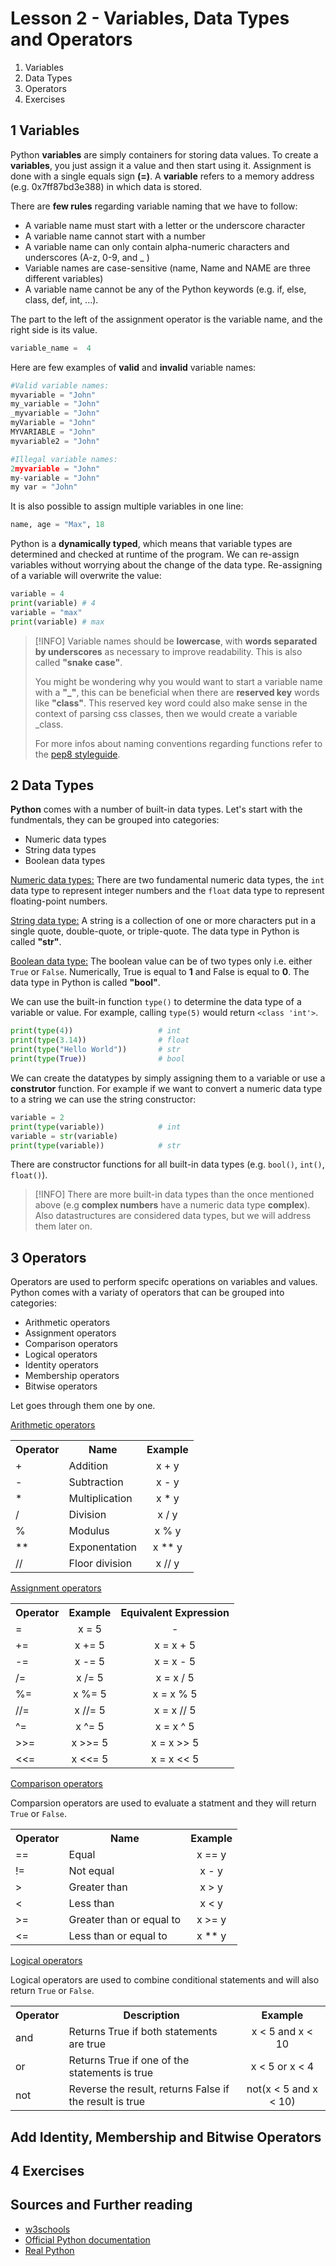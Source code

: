 #  Lesson  2 - Variables, Data Types and Operators

1. Variables
2. Data Types
3. Operators
4. Exercises

## 1 Variables
Python **variables** are simply containers for storing data values. To create a **variables**, you just assign it a value and then start using it. Assignment is done with a single equals sign **(=)**. A **variable** refers to a memory address (e.g. 0x7ff87bd3e388) in which data is stored.

There are **few rules** regarding variable naming that we have to follow:

* A variable name must start with a letter or the underscore character
* A variable name cannot start with a number
* A variable name can only contain alpha-numeric characters and underscores (A-z, 0-9, and _ )
* Variable names are case-sensitive (name, Name and NAME are three different variables)
* A variable name cannot be any of the Python keywords (e.g. if, else, class, def, int, ...).

The part to the left of the assignment operator is the variable name, and the right side is its value.

```python
variable_name =  4
```
Here are few examples of **valid** and **invalid** variable names:

```python
#Valid variable names:
myvariable = "John"
my_variable = "John"
_myvariable = "John"
myVariable = "John"
MYVARIABLE = "John"
myvariable2 = "John"

#Illegal variable names:
2myvariable = "John"
my-variable = "John"
my var = "John"
```

It is also possible to assign multiple variables in one line:

```python
name, age = "Max", 18
```


Python is a **dynamically typed**, which means that variable types are determined and checked at runtime of the program. We can re-assign variables without worrying about the change of the data type. Re-assigning of a variable will overwrite the value:

```python
variable = 4
print(variable) # 4
variable = "max"
print(variable) # max
```

> [!INFO]
> Variable names should be **lowercase**, with **words separated by underscores** as necessary to improve readability. This is also called **"snake case"**. 
>
>You might be wondering why you would want to start a variable name with a **"_"**, this can be beneficial when there are **reserved key** words like **"class"**. This reserved key word could also make sense in the context of parsing css classes, then we would create a variable _class. 
>
> For more infos about naming conventions regarding functions refer to the [pep8 styleguide](https://peps.python.org/pep-0008/#function-and-variable-names).

## 2 Data Types

**Python** comes with a number of built-in data types. Let's start with the fundmentals, they can be grouped into categories:

* Numeric data types
* String data types
* Boolean data types

<ins>Numeric data types:</ins>
There are two fundamental numeric data types, the `int` data type to represent integer numbers and the `float` data type to represent floating-point numbers.

<ins>String data type:</ins>
A string is a collection of one or more characters put in a single quote, double-quote, or triple-quote. The data type in Python is called **"str"**.

<ins>Boolean data type:</ins>
The boolean value can be of two types only i.e. either `True` or `False`. Numerically, True is equal to **1** and False is equal to **0**. The data type in Python is called **"bool"**.

We can use the built-in function `type()` to determine the data type of a variable or value. For example, calling `type(5)` would return `<class 'int'>`.

```python
print(type(4))                   # int
print(type(3.14))                # float
print(type("Hello World"))       # str
print(type(True))                # bool
```

We can create the datatypes by simply assigning them to a variable or use a **construtor** function. For example if we want to convert a numeric data type to a string we can use the string constructor:

```python
variable = 2
print(type(variable))            # int
variable = str(variable)
print(type(variable))            # str
```

There are constructor functions for all built-in data types (e.g. `bool()`, `int()`, `float()`).

> [!INFO]
> There are more built-in data types than the once mentioned above (e.g **complex numbers** have a numeric data type **complex**). Also datastructures are considered data types, but we will address them later on.


## 3 Operators
Operators are used to perform specifc operations on variables and values. Python comes with a variaty of operators that can be grouped into categories:

* Arithmetic operators
* Assignment operators
* Comparison operators
* Logical operators
* Identity operators
* Membership operators
* Bitwise operators

Let goes through them one by one. 

<ins>Arithmetic operators</ins>

<table style="width: 100%">
    <tr>
        <th>Operator</th>
        <th>Name</th>
        <th style="text-align: center">Example</th>
    </tr>
    <tr>
        <td>+</td>
        <td>Addition</td>
        <td style="text-align: center">x + y</td>
    </tr>
    <tr>
        <td>-</td>
        <td>Subtraction</td>
        <td style="text-align: center">x - y</td>
    </tr>
    <tr>
        <td>*</td>
        <td>Multiplication</td>
        <td style="text-align: center">x * y</td>
    </tr>
    <tr>
        <td>/</td>
        <td>Division</td>
        <td style="text-align: center">x / y</td>
    </tr>
    <tr>
        <td>%</td>
        <td>Modulus</td>
        <td style="text-align: center">x % y</td>
    </tr>
    <tr>
        <td>**</td>
        <td>Exponentation</td>
        <td style="text-align: center">x ** y</td>
    </tr>
    <tr>
        <td>//</td>
        <td>Floor division</td>
        <td style="text-align: center">x // y</td>
    </tr>
</table>

<ins>Assignment operators</ins>

<table style="width: 100%">
    <tr>
        <th>Operator</th>
        <th style="text-align: center">Example</th>
        <th style="text-align: center">Equivalent Expression</th>
    </tr>
    <tr>
        <td>=</td>
        <td style="text-align: center">x = 5</td>
        <td style="text-align: center">-</td>
    </tr>
    <tr>
        <td>+=</td>
        <td style="text-align: center">x += 5</td>
        <td style="text-align: center">x = x + 5</td>
    </tr>
    <tr>
        <td>-=</td>
        <td style="text-align: center">x -= 5</td>
        <td style="text-align: center">x = x - 5</td>
    </tr>
    <tr>
        <td>/=</td>
        <td style="text-align: center">x /= 5</td>
        <td style="text-align: center">x = x / 5</td>
    </tr>
    <tr>
        <td>%=</td>
        <td style="text-align: center">x %= 5</td>
        <td style="text-align: center">x = x % 5</td>
    </tr>
    <tr>
        <td>//=</td>
        <td style="text-align: center">x //= 5</td>
        <td style="text-align: center">x = x // 5</td>
    </tr>
    <tr>
        <td>^=</td>
        <td style="text-align: center">x ^= 5</td>
        <td style="text-align: center">x  = x ^ 5</td>
    </tr>
    <tr>
        <td>>>=</td>
        <td style="text-align: center">x >>= 5</td>
        <td style="text-align: center">x  =  x >>  5</td>
    </tr>
    <tr>
        <td><<=</td>
        <td style="text-align: center">x <<= 5</td>
        <td style="text-align: center">x  =  x << 5</td>
    </tr>
</table>

<ins>Comparison operators</ins>

Comparsion operators are used to evaluate a statment and they will return `True` or `False`.

<table style="width: 100%">
    <tr>
        <th>Operator</th>
        <th>Name</th>
        <th style="text-align: center">Example</th>
    </tr>
    <tr>
        <td>==</td>
        <td>Equal</td>
        <td style="text-align: center">x == y</td>
    </tr>
    <tr>
        <td>!=</td>
        <td>Not equal</td>
        <td style="text-align: center">x - y</td>
    </tr>
    <tr>
        <td>></td>
        <td>Greater than</td>
        <td style="text-align: center">x > y</td>
    </tr>
    <tr>
        <td><</td>
        <td>Less than</td>
        <td style="text-align: center">x < y</td>
    </tr>
    <tr>
        <td>>=</td>
        <td>Greater than or equal to</td>
        <td style="text-align: center">x >= y</td>
    </tr>
    <tr>
        <td><=</td>
        <td>Less than or equal to</td>
        <td style="text-align: center">x ** y</td>
    </tr>
</table>

<ins>Logical operators</ins>

Logical operators are used to combine conditional statements and will also return `True` or `False`.

<table style="width: 100%">
    <tr>
        <th>Operator</th>
        <th>Description</th>
        <th style="text-align: center">Example</th>
    </tr>
    <tr>
        <td>and</td>
        <td>Returns True if both statements are true</td>
        <td style="text-align: center">x < 5 and  x < 10</td>
    </tr>
    <tr>
        <td>or</td>
        <td>Returns True if one of the statements is true</td>
        <td style="text-align: center">x < 5 or x < 4</td>
    </tr>
    <tr>
        <td>not</td>
        <td>Reverse the result, returns False if the result is true</td>
        <td style="text-align: center">not(x < 5 and x < 10)</td>
    </tr>
</table>

## Add Identity, Membership and Bitwise Operators

## 4 Exercises

## Sources and Further reading

* [w3schools](https://www.w3schools.com/python/python_operators.asp)
* [Official Python documentation](https://docs.python.org/3/library/operator.html)
* [Real Python](https://realpython.com/python-operators-expressions/)